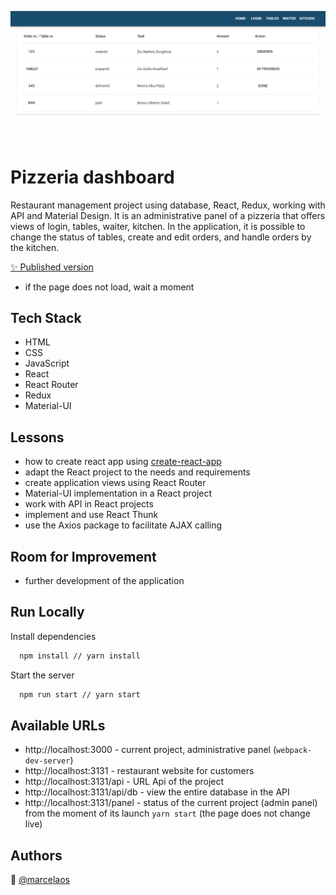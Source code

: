
<p align="center">
<img src="./dashboard.PNG" title="dashboard" alt="dashboard"></a>
</p>
<br>
  
# Pizzeria dashboard

Restaurant management project using database, React, Redux, working with API and Material Design.
It is an administrative panel of a pizzeria that offers views of login, tables, waiter, kitchen. In the application, it is possible to change the status of tables, create and edit orders, and handle orders by the kitchen.

[:sparkles: Published version](https://marcela-os.github.io/pizzeria-dashboard/)
- if the page does not load, wait a moment

## Tech Stack

- HTML
- CSS
- JavaScript
- React
- React Router
- Redux
- Material-UI

## Lessons

- how to create react app using [create-react-app](https://create-react-app.dev/)
- adapt the React project to the needs and requirements
- create application views using React Router
- Material-UI implementation in a React project
- work with API in React projects
- implement and use React Thunk
- use the Axios package to facilitate AJAX calling

## Room for Improvement

- further development of the application

## Run Locally

Install dependencies

```bash
  npm install // yarn install
```

Start the server

```bash
  npm run start // yarn start
```

## Available URLs

- http://localhost:3000 - current project, administrative panel (`webpack-dev-server`)
- http://localhost:3131 - restaurant website for customers
- http://localhost:3131/api - URL Api of the project
- http://localhost:3131/api/db - view the entire database in the API
- http://localhost:3131/panel - status of the current project (admin panel) from the moment of its launch `yarn start` (the page does not change live)

## Authors

:woman: [@marcelaos](https://github.com/marcela-os)
